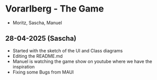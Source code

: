 # Vorarlberg - The Game
 * Moritz, Sascha, Manuel



## 28-04-2025 (Sascha)

* Started with the sketch of the UI and Class diagrams
* Editing the README.md
* Manuel is watching the game show on youtube where we have the inspiration
* Fixing some Bugs from MAUI